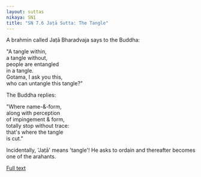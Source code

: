 ```yaml
---
layout: suttas
nikaya: SN1
title: "SN 7.6 Jaṭā Sutta: The Tangle"
---
```


A brahmin called Jaṭā Bharadvaja says to the Buddha:  

"A tangle within,  
a tangle without,  
people are entangled  
in a tangle.  
Gotama, I ask you this,  
who can untangle this tangle?"  

The Buddha replies:  

"Where name-&-form,  
along with perception  
of impingement & form,  
totally stop without trace:  
that's where the tangle  
is cut."


Incidentally, 'Jaṭā' means 'tangle'! He asks to ordain and thereafter becomes one of the arahants.

[Full text](https://www.dhammatalks.org/suttas/SN/SN7_6.html)
